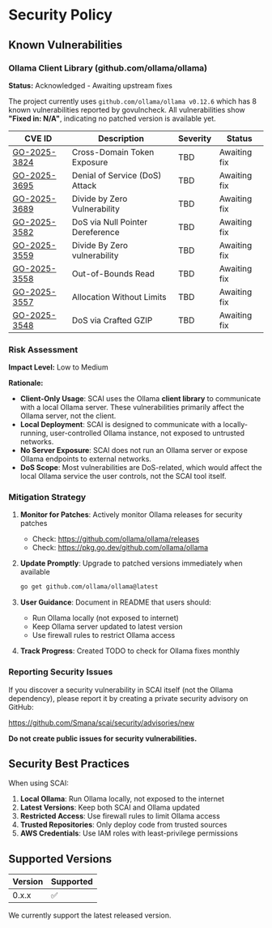 # Security Policy

## Known Vulnerabilities

### Ollama Client Library (github.com/ollama/ollama)

**Status:** Acknowledged - Awaiting upstream fixes

The project currently uses `github.com/ollama/ollama v0.12.6` which has 8 known vulnerabilities reported by govulncheck. All vulnerabilities show **"Fixed in: N/A"**, indicating no patched version is available yet.

| CVE ID | Description | Severity | Status |
|--------|-------------|----------|--------|
| [GO-2025-3824](https://pkg.go.dev/vuln/GO-2025-3824) | Cross-Domain Token Exposure | TBD | Awaiting fix |
| [GO-2025-3695](https://pkg.go.dev/vuln/GO-2025-3695) | Denial of Service (DoS) Attack | TBD | Awaiting fix |
| [GO-2025-3689](https://pkg.go.dev/vuln/GO-2025-3689) | Divide by Zero Vulnerability | TBD | Awaiting fix |
| [GO-2025-3582](https://pkg.go.dev/vuln/GO-2025-3582) | DoS via Null Pointer Dereference | TBD | Awaiting fix |
| [GO-2025-3559](https://pkg.go.dev/vuln/GO-2025-3559) | Divide By Zero vulnerability | TBD | Awaiting fix |
| [GO-2025-3558](https://pkg.go.dev/vuln/GO-2025-3558) | Out-of-Bounds Read | TBD | Awaiting fix |
| [GO-2025-3557](https://pkg.go.dev/vuln/GO-2025-3557) | Allocation Without Limits | TBD | Awaiting fix |
| [GO-2025-3548](https://pkg.go.dev/vuln/GO-2025-3548) | DoS via Crafted GZIP | TBD | Awaiting fix |

### Risk Assessment

**Impact Level:** Low to Medium

**Rationale:**
- **Client-Only Usage**: SCAI uses the Ollama **client library** to communicate with a local Ollama server. These vulnerabilities primarily affect the Ollama server, not the client.
- **Local Deployment**: SCAI is designed to communicate with a locally-running, user-controlled Ollama instance, not exposed to untrusted networks.
- **No Server Exposure**: SCAI does not run an Ollama server or expose Ollama endpoints to external networks.
- **DoS Scope**: Most vulnerabilities are DoS-related, which would affect the local Ollama service the user controls, not the SCAI tool itself.

### Mitigation Strategy

1. **Monitor for Patches**: Actively monitor Ollama releases for security patches
   - Check: https://github.com/ollama/ollama/releases
   - Check: https://pkg.go.dev/github.com/ollama/ollama

2. **Update Promptly**: Upgrade to patched versions immediately when available
   ```bash
   go get github.com/ollama/ollama@latest
   ```

3. **User Guidance**: Document in README that users should:
   - Run Ollama locally (not exposed to internet)
   - Keep Ollama server updated to latest version
   - Use firewall rules to restrict Ollama access

4. **Track Progress**: Created TODO to check for Ollama fixes monthly

### Reporting Security Issues

If you discover a security vulnerability in SCAI itself (not the Ollama dependency), please report it by creating a private security advisory on GitHub:

https://github.com/Smana/scai/security/advisories/new

**Do not create public issues for security vulnerabilities.**

## Security Best Practices

When using SCAI:

1. **Local Ollama**: Run Ollama locally, not exposed to the internet
2. **Latest Versions**: Keep both SCAI and Ollama updated
3. **Restricted Access**: Use firewall rules to limit Ollama access
4. **Trusted Repositories**: Only deploy code from trusted sources
5. **AWS Credentials**: Use IAM roles with least-privilege permissions

## Supported Versions

| Version | Supported          |
| ------- | ------------------ |
| 0.x.x   | :white_check_mark: |

We currently support the latest released version.
